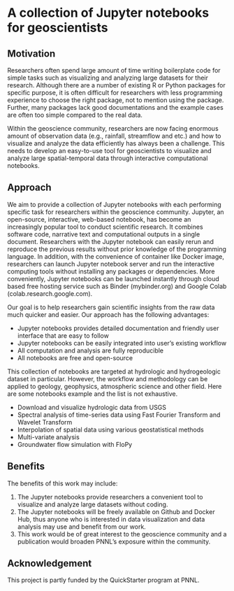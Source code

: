 # A collection of Jupyter notebooks for geoscientists

## Motivation

Researchers often spend large amount of time writing boilerplate code for simple tasks such as visualizing and analyzing large datasets for their research. Although there are a number of existing R or Python packages for specific purpose, it is often difficult for researchers with less programming experience to choose the right package, not to mention using the package. Further, many packages lack good documentations and the example cases are often too simple compared to the real data. 

Within the geoscience community, researchers are now facing enormous amount of observation data (e.g., rainfall, streamflow and etc.) and how to visualize and analyze the data efficiently has always been a challenge. This needs to develop an easy-to-use tool for geoscientists to visualize and analyze large spatial-temporal data through interactive computational notebooks.

## Approach
We aim to provide a collection of Jupyter notebooks with each performing specific task for researchers within the geoscience community. Jupyter, an open-source, interactive, web-based notebook, has become an increasingly popular tool to conduct scientific research. It combines software code, narrative text and computational outputs in a single document. Researchers with the Jupyter notebook can easily rerun and reproduce the previous results without prior knowledge of the programming language. In addition, with the convenience of container like Docker image, researchers can launch Jupyter notebook server and run the interactive computing tools without installing any packages or dependencies. More conveniently, Jupyter notebooks can be launched instantly through cloud based free hosting service such as Binder (mybinder.org) and Google Colab (colab.research.google.com).

Our goal is to help researchers gain scientific insights from the raw data much quicker and easier. Our approach has the following advantages:

- Jupyter notebooks provides detailed documentation and friendly user interface that are easy to follow 
- Jupyter notebooks can be easily integrated into user’s existing workflow
- All computation and analysis are fully reproducible
- All notebooks are free and open-source

This collection of notebooks are targeted at hydrologic and hydrogeologic dataset in particular. However, the workflow and methodology can be applied to geology, geophysics, atmospheric science and other field. Here are some notebooks example and the list is not exhaustive.


- Download and visualize hydrologic data from USGS 
- Spectral analysis of time-series data using Fast Fourier Transform and Wavelet Transform
- Interpolation of spatial data using various geostatistical methods
- Multi-variate analysis
- Groundwater flow simulation with FloPy

## Benefits

The benefits of this work may include:

1. The Jupyter notebooks provide researchers a convenient tool to visualize and analyze large datasets without coding. 
2. The Jupyter notebooks will be freely available on Github and Docker Hub, thus anyone who is interested in data visualization and data analysis may use and benefit from our work. 
3. This work would be of great interest to the geoscience community and a publication would broaden PNNL’s exposure within the community. 

## Acknowledgement
This project is partly funded by the QuickStarter program at PNNL.
